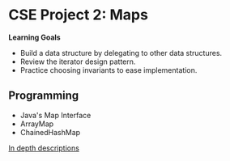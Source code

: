 # CSE Project 2: Maps

**Learning Goals**
- Build a data structure by delegating to other data structures.
- Review the iterator design pattern.
- Practice choosing invariants to ease implementation.

## Programming
- Java's Map Interface
- ArrayMap
- ChainedHashMap

[In depth descriptions](https://courses.cs.washington.edu/courses/cse373/20au/projects/maps/programming/)
